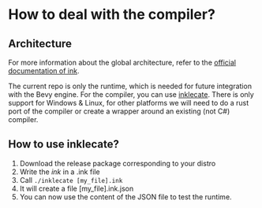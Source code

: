 # How to deal with the compiler?

## Architecture

For more information about the global architecture, refer to the [official
documentation of
ink](https://github.com/inkle/ink/blob/master/Documentation/ArchitectureAndDevOverview.md).

The current repo is only the runtime, which is needed for future integration
with the Bevy engine. For the compiler, you can use
[inklecate](https://github.com/inkle/ink/releases/tag/v1.1.1). There is only
support for Windows & Linux, for other platforms we will need to do a rust port
of the compiler or create a wrapper around an existing (not C#) compiler.

## How to use inklecate?

1. Download the release package corresponding to your distro
2. Write the _ink_  in a .ink file
3. Call `./inklecate [my_file].ink`
4. It will create a file [my_file].ink.json
5. You can now use the content of the JSON file to test the runtime.
